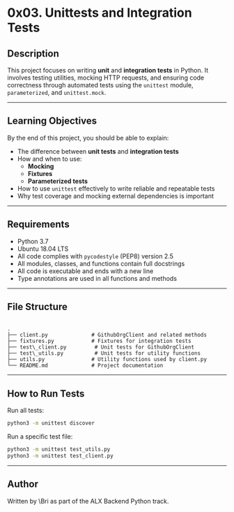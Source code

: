 # 0x03. Unittests and Integration Tests

## Description

This project focuses on writing **unit** and **integration tests** in Python. It involves testing utilities, mocking HTTP requests, and ensuring code correctness through automated tests using the `unittest` module, `parameterized`, and `unittest.mock`.

---

## Learning Objectives

By the end of this project, you should be able to explain:

- The difference between **unit tests** and **integration tests**
- How and when to use:
  - **Mocking**
  - **Fixtures**
  - **Parameterized tests**
- How to use `unittest` effectively to write reliable and repeatable tests
- Why test coverage and mocking external dependencies is important

---

## Requirements

- Python 3.7
- Ubuntu 18.04 LTS
- All code complies with `pycodestyle` (PEP8) version 2.5
- All modules, classes, and functions contain full docstrings
- All code is executable and ends with a new line
- Type annotations are used in all functions and methods

---

## File Structure

```

.
├── client.py              # GithubOrgClient and related methods
├── fixtures.py            # Fixtures for integration tests
├── test\_client.py         # Unit tests for GithubOrgClient
├── test\_utils.py          # Unit tests for utility functions
├── utils.py               # Utility functions used by client.py
└── README.md              # Project documentation

````

---

## How to Run Tests

Run all tests:
```bash
python3 -m unittest discover
````

Run a specific test file:

```bash
python3 -m unittest test_utils.py
python3 -m unittest test_client.py
```

---

## Author

Written by \Bri as part of the ALX Backend Python track.
